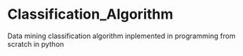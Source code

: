 # Classification_Algorithm
 Data mining classification algorithm inplemented in programming from scratch in python

